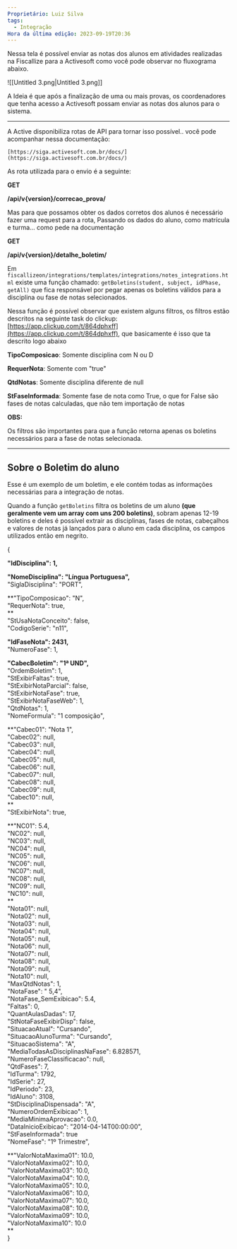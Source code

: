```yaml
---
Proprietário: Luiz Silva
tags:
  - Integração
Hora da última edição: 2023-09-19T20:36
---
```

Nessa tela é possível enviar as notas dos alunos em atividades realizadas na Fiscallize para a Activesoft como você pode observar no fluxograma abaixo.

  

![[Untitled 3.png|Untitled 3.png]]

  

A Ideia é que após a finalização de uma ou mais provas, os coordenadores que tenha acesso a Activesoft possam enviar as notas dos alunos para o sistema.

  

---

  

A Active disponibiliza rotas de API para tornar isso possível.. você pode acompanhar nessa documentação:

  

`[https://siga.activesoft.com.br/docs/](https://siga.activesoft.com.br/docs/)`

  

As rota utilizada para o envio é a seguinte:

**GET**

**/api/v{version}/correcao_prova/**

  

Mas para que possamos obter os dados corretos dos alunos é necessário fazer uma request para a rota, Passando os dados do aluno, como matrícula e turma… como pede na documentação

**GET**

**/api/v{version}/detalhe_boletim/**

  

Em `fiscallizeon/integrations/templates/integrations/notes_integrations.html` existe uma função chamado: `getBoletins(student, subject, idPhase, getAll)` que fica responsável por pegar apenas os boletins válidos para a disciplina ou fase de notas selecionados.

  

Nessa função é possível observar que existem alguns filtros, os filtros estão descritos na seguinte task do clickup: [https://app.clickup.com/t/864dphxff](https://app.clickup.com/t/864dphxff), que basicamente é isso que ta descrito logo abaixo

  

**TipoComposicao**: Somente disciplina com N ou D

**RequerNota**: Somente com "true"

**QtdNotas**: Somente disciplina diferente de null

**StFaseInformada**: Somente fase de nota como True, o que for False são fases de notas calculadas, que não tem importação de notas

  

**OBS:**

Os filtros são importantes para que a função retorna apenas os boletins necessários para a fase de notas selecionada.

  

---

## Sobre o Boletim do aluno

Esse é um exemplo de um boletim, e ele contém todas as informações necessárias para a integração de notas.

  

Quando a função `getBoletins` filtra os boletins de um aluno **(que geralmente vem um array com uns 200 boletins)**, sobram apenas 12-19 boletins e deles é possível extrair as disciplinas, fases de notas, cabeçalhos e valores de notas já lançados para o aluno em cada disciplina, os campos utilizados então em negrito.

  

{  
  
**"IdDisciplina": 1,**  
  
**"NomeDisciplina": "Língua Portuguesa",**  
"SiglaDisciplina": "PORT",  
  
**"TipoComposicao": "N",  
"RequerNota": true,  
**  
"StUsaNotaConceito": false,  
"CodigoSerie": "n11",  
  
**"IdFaseNota": 2431,**  
"NumeroFase": 1,  
  
**"CabecBoletim": "1ª UND",**  
"OrdemBoletim": 1,  
"StExibirFaltas": true,  
"StExibirNotaParcial": false,  
"StExibirNotaFase": true,  
"StExibirNotaFaseWeb": 1,  
"QtdNotas": 1,  
"NomeFormula": "1 composição",  
  
**"Cabec01": "Nota 1",  
"Cabec02": null,  
"Cabec03": null,  
"Cabec04": null,  
"Cabec05": null,  
"Cabec06": null,  
"Cabec07": null,  
"Cabec08": null,  
"Cabec09": null,  
"Cabec10": null,  
**  
"StExibirNota": true,  
  
**"NC01": 5.4,  
"NC02": null,  
"NC03": null,  
"NC04": null,  
"NC05": null,  
"NC06": null,  
"NC07": null,  
"NC08": null,  
"NC09": null,  
"NC10": null,  
**  
"Nota01": null,  
"Nota02": null,  
"Nota03": null,  
"Nota04": null,  
"Nota05": null,  
"Nota06": null,  
"Nota07": null,  
"Nota08": null,  
"Nota09": null,  
"Nota10": null,  
"MaxQtdNotas": 1,  
"NotaFase": " 5,4",  
"NotaFase_SemExibicao": 5.4,  
"Faltas": 0,  
"QuantAulasDadas": 17,  
"StNotaFaseExibirDisp": false,  
"SituacaoAtual": "Cursando",  
"SituacaoAlunoTurma": "Cursando",  
"SituacaoSistema": "A",  
"MediaTodasAsDisciplinasNaFase": 6.828571,  
"NumeroFaseClassificacao": null,  
"QtdFases": 7,  
"IdTurma": 1792,  
"IdSerie": 27,  
"IdPeriodo": 23,  
"IdAluno": 3108,  
"StDisciplinaDispensada": "A",  
"NumeroOrdemExibicao": 1,  
"MediaMinimaAprovacao": 0.0,  
"DataInicioExibicao": "2014-04-14T00:00:00",  
"StFaseInformada": true  
"NomeFase": "1º Trimestre",  
  
**"ValorNotaMaxima01": 10.0,  
"ValorNotaMaxima02": 10.0,  
"ValorNotaMaxima03": 10.0,  
"ValorNotaMaxima04": 10.0,  
"ValorNotaMaxima05": 10.0,  
"ValorNotaMaxima06": 10.0,  
"ValorNotaMaxima07": 10.0,  
"ValorNotaMaxima08": 10.0,  
"ValorNotaMaxima09": 10.0,  
"ValorNotaMaxima10": 10.0  
**  
}
